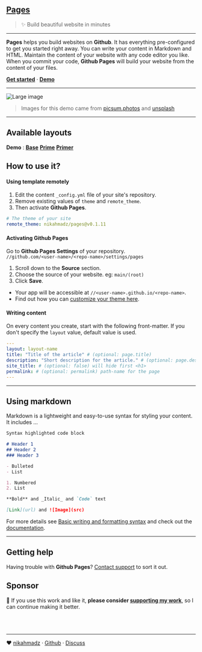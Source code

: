 ## [Pages](https://nikahmadz.github.io/pages/ "Introduction to Pages")
> ✨ Build beautiful website in minutes

***

**Pages** helps you build websites on **Github**.
It has everything pre-configured to get you started right away.
You can write your content in Markdown and HTML.
Maintain the content of your website with any code editor you like.
When you commit your code, **Github Pages** will build your website from the content of your files.

**[Get started][start]** &middot;
**[Demo][demo]**

[start]: #how-to-use-it "Find out how you can use this template to build websites"
[demo]:  #demo "View live demo"

***

<p><img src="https://picsum.photos/id/1039/1024/368" alt="Large image" class="width-full centered"></p>

> Images for this demo came from [picsum.photos](https://picsum.photos/) and [unsplash](https://unsplash.com)

***

## <span id="demo">Available layouts</span>

**Demo** :
**[Base](//nikahmadz.github.io/pages/demo/base)**
**[Prime](//nikahmadz.github.io/pages/demo/prime)**
**[Primer](//nikahmadz.github.io/pages/demo/primer)**

## How to use it?

#### Using template remotely

1. Edit the content `_config.yml` file of your site's repository.
2. Remove existing values of `theme` and `remote_theme`.
3. Then activate **Github Pages**.

```yml
# The theme of your site
remote_theme: nikahmadz/pages@v0.1.11
```


#### Activating Github Pages

Go to **Github Pages Settings** of your repository.  
`//github.com/<user-name>/<repo-name>/settings/pages`

1. Scroll down to the **Source** section.
2. Choose the source of your website. eg: `main/(root)`
3. Click **Save**.

- Your app will be accessible at `//<user-name>.github.io/<repo-name>`.
- Find out how you can [customize your theme here](https://github.com/pages-themes).


#### Writing content

On every content you create, start with the following front-matter.
If you don't specify the `layout` value, default value is used.

```yml
---
layout: layout-name
title: "Title of the article" # (optional: page.title)
description: "Short description for the article." # (optional: page.description)
site_title: # (optional: false) will hide first <h1>
permalink: # (optional: permalink) path-name for the page
---
```


***

## Using markdown

Markdown is a lightweight and easy-to-use syntax for styling your content. It includes &hellip;

```markdown
Syntax highlighted code block

# Header 1
## Header 2
### Header 3

- Bulleted
- List

1. Numbered
2. List

**Bold** and _Italic_ and `Code` text

[Link](url) and ![Image](src)
```

For more details see [Basic writing and formatting syntax](https://docs.github.com/en/github/writing-on-github/getting-started-with-writing-and-formatting-on-github/basic-writing-and-formatting-syntax)
and check out the [documentation](https://docs.github.com/categories/github-pages-basics/).

***

## Getting help

Having trouble with **Github Pages**?
[Contact support](https://support.github.com/contact) to sort it out.

## Sponsor

🌱 If you use this work and like it, **please consider [supporting my work][pay]**, so I can continue making it better.

[pay]: https://nikahmadz.github.io/#!pay "See payment options"


<div style="margin-top:4rem"></div>

***

❤️ [nikahmadz][] &middot; [Github][github] &middot; [Discuss][discuss]

[nikahmadz]: https://nikahmadz.github.io "Go to nikahmadz.github.io"
[github]:    https://github.com/nikahmadz/pages "View source on Github"
[discuss]:   https://github.com/nikahmadz/pages/discussions "Lets discuss about Pages"
